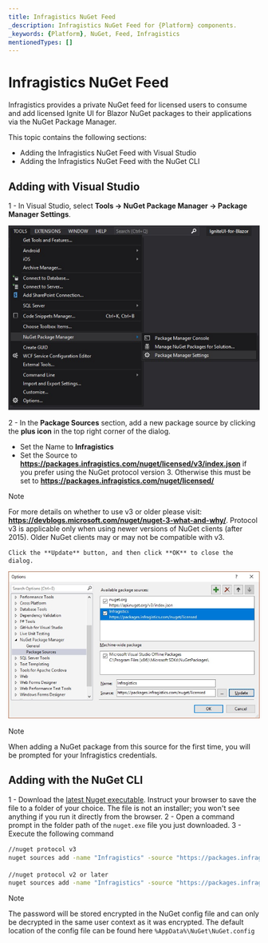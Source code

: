 ```yaml
---
title: Infragistics NuGet Feed
_description: Infragistics NuGet Feed for {Platform} components.
_keywords: {Platform}, NuGet, Feed, Infragistics
mentionedTypes: []
---
```


# Infragistics NuGet Feed

Infragistics provides a private NuGet feed for licensed users to consume and add licensed Ignite UI for Blazor NuGet packages to their applications via the NuGet Package Manager.

This topic contains the following sections:

- Adding the Infragistics NuGet Feed with Visual Studio
- Adding the Infragistics NuGet Feed with the NuGet CLI

## Adding with Visual Studio

1 - In Visual Studio, select **Tools → NuGet Package Manager → Package Manager Settings**.

<img src="../images/general/nuget-package-manager-setting-menu-item.jpg" />

2 - In the **Package Sources** section, add a new package source by clicking the **plus icon** in the top right corner of the dialog.
   - Set the Name to **Infragistics**
   - Set the Source to **https://packages.infragistics.com/nuget/licensed/v3/index.json** if you prefer using the NuGet protocol version 3. Otherwise this must be set to **https://packages.infragistics.com/nuget/licensed/**

> [!Note]
> For more details on whether to use v3 or older please visit: **https://devblogs.microsoft.com/nuget/nuget-3-what-and-why/**. Protocol v3 is applicable only when using newer versions of NuGet clients (after 2015). Older NuGet clients may or may not be compatible with v3.

    Click the **Update** button, and then click **OK** to close the dialog.

<img src="../images/general/nuget-package-manager-package-sources-ig-server.jpg" />

> [!Note]
> When adding a NuGet package from this source for the first time, you will be prompted for your Infragistics credentials.

## Adding with the NuGet CLI

1 - Download the [latest Nuget executable](https://dist.nuget.org/win-x86-commandline/latest/nuget.exe). Instruct your browser to save the file to a folder of your choice. The file is not an installer; you won't see anything if you run it directly from the browser.
2 - Open a command prompt in the folder path of the `nuget.exe` file you just downloaded.
3 - Execute the following command

```cmd
//nuget protocol v3
nuget sources add -name "Infragistics" -source "https://packages.infragistics.com/nuget/licensed/v3/index.json" -username "your login email" -password "your password"

//nuget protocol v2 or later
nuget sources add -name "Infragistics" -source "https://packages.infragistics.com/nuget/licensed" -username "your login email" -password "your password"
```

> [!Note]
> The password will be stored encrypted in the NuGet config file and can only be decrypted in the same user context as it was encrypted. The default location of the config file can be found here `%AppData%\NuGet\NuGet.config`